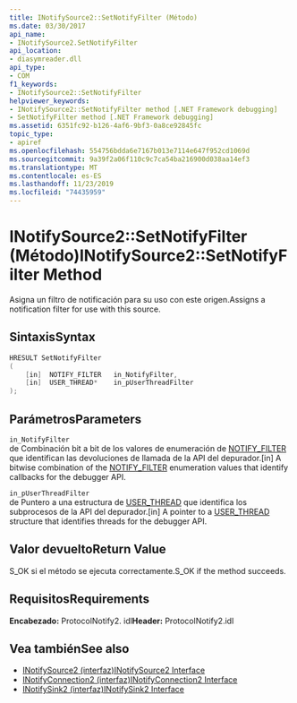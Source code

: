```yaml
---
title: INotifySource2::SetNotifyFilter (Método)
ms.date: 03/30/2017
api_name:
- INotifySource2.SetNotifyFilter
api_location:
- diasymreader.dll
api_type:
- COM
f1_keywords:
- INotifySource2::SetNotifyFilter
helpviewer_keywords:
- INotifySource2::SetNotifyFilter method [.NET Framework debugging]
- SetNotifyFilter method [.NET Framework debugging]
ms.assetid: 6351fc92-b126-4af6-9bf3-0a8ce92845fc
topic_type:
- apiref
ms.openlocfilehash: 554756bdda6e7167b013e7114e647f952cd1069d
ms.sourcegitcommit: 9a39f2a06f110c9c7ca54ba216900d038aa14ef3
ms.translationtype: MT
ms.contentlocale: es-ES
ms.lasthandoff: 11/23/2019
ms.locfileid: "74435959"
---
```

# <a name="inotifysource2setnotifyfilter-method"></a><span data-ttu-id="9e600-102">INotifySource2::SetNotifyFilter (Método)</span><span class="sxs-lookup"><span data-stu-id="9e600-102">INotifySource2::SetNotifyFilter Method</span></span>
<span data-ttu-id="9e600-103">Asigna un filtro de notificación para su uso con este origen.</span><span class="sxs-lookup"><span data-stu-id="9e600-103">Assigns a notification filter for use with this source.</span></span>  
  
## <a name="syntax"></a><span data-ttu-id="9e600-104">Sintaxis</span><span class="sxs-lookup"><span data-stu-id="9e600-104">Syntax</span></span>  
  
```cpp  
HRESULT SetNotifyFilter  
(  
    [in]  NOTIFY_FILTER   in_NotifyFilter,  
    [in]  USER_THREAD*    in_pUserThreadFilter  
);  
```  
  
## <a name="parameters"></a><span data-ttu-id="9e600-105">Parámetros</span><span class="sxs-lookup"><span data-stu-id="9e600-105">Parameters</span></span>  
 `in_NotifyFilter`  
 <span data-ttu-id="9e600-106">de Combinación bit a bit de los valores de enumeración de [NOTIFY_FILTER](../../../../docs/framework/unmanaged-api/diagnostics/notify-filter-enumeration.md) que identifican las devoluciones de llamada de la API del depurador.</span><span class="sxs-lookup"><span data-stu-id="9e600-106">[in] A bitwise combination of the [NOTIFY_FILTER](../../../../docs/framework/unmanaged-api/diagnostics/notify-filter-enumeration.md) enumeration values that identify callbacks for the debugger API.</span></span>  
  
 `in_pUserThreadFilter`  
 <span data-ttu-id="9e600-107">de Puntero a una estructura de [USER_THREAD](../../../../docs/framework/unmanaged-api/diagnostics/user-thread-structure.md) que identifica los subprocesos de la API del depurador.</span><span class="sxs-lookup"><span data-stu-id="9e600-107">[in] A pointer to a [USER_THREAD](../../../../docs/framework/unmanaged-api/diagnostics/user-thread-structure.md) structure that identifies threads for the debugger API.</span></span>  
  
## <a name="return-value"></a><span data-ttu-id="9e600-108">Valor devuelto</span><span class="sxs-lookup"><span data-stu-id="9e600-108">Return Value</span></span>  
 <span data-ttu-id="9e600-109">S_OK si el método se ejecuta correctamente.</span><span class="sxs-lookup"><span data-stu-id="9e600-109">S_OK if the method succeeds.</span></span>  
  
## <a name="requirements"></a><span data-ttu-id="9e600-110">Requisitos</span><span class="sxs-lookup"><span data-stu-id="9e600-110">Requirements</span></span>  
 <span data-ttu-id="9e600-111">**Encabezado:** ProtocolNotify2. idl</span><span class="sxs-lookup"><span data-stu-id="9e600-111">**Header:** ProtocolNotify2.idl</span></span>  
  
## <a name="see-also"></a><span data-ttu-id="9e600-112">Vea también</span><span class="sxs-lookup"><span data-stu-id="9e600-112">See also</span></span>

- [<span data-ttu-id="9e600-113">INotifySource2 (interfaz)</span><span class="sxs-lookup"><span data-stu-id="9e600-113">INotifySource2 Interface</span></span>](../../../../docs/framework/unmanaged-api/diagnostics/inotifysource2-interface.md)
- [<span data-ttu-id="9e600-114">INotifyConnection2 (interfaz)</span><span class="sxs-lookup"><span data-stu-id="9e600-114">INotifyConnection2 Interface</span></span>](../../../../docs/framework/unmanaged-api/diagnostics/inotifyconnection2-interface.md)
- [<span data-ttu-id="9e600-115">INotifySink2 (interfaz)</span><span class="sxs-lookup"><span data-stu-id="9e600-115">INotifySink2 Interface</span></span>](../../../../docs/framework/unmanaged-api/diagnostics/inotifysink2-interface.md)
